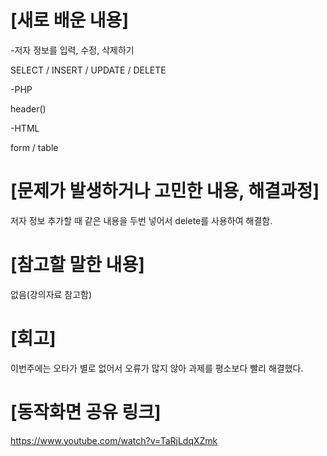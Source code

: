 # [새로 배운 내용]
-저자 정보를 입력, 수정, 삭제하기

SELECT / INSERT / UPDATE / DELETE

-PHP

header() 

-HTML

form / table

# [문제가 발생하거나 고민한 내용, 해결과정]
저자 정보 추가할 때 같은 내용을 두번 넣어서 delete를 사용하여 해결함.

# [참고할 말한 내용]
없음(강의자료 참고함)

# [회고]
이번주에는 오타가 별로 없어서 오류가 많지 않아 과제를 평소보다 빨리 해결했다.

# [동작화면 공유 링크]
https://www.youtube.com/watch?v=TaRjLdqXZmk
